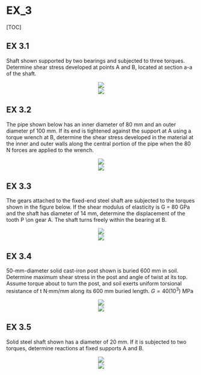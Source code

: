 # EX_3

[TOC]

## EX 3.1

Shaft shown supported by two bearings and subjected to three torques. Determine shear stress developed at points A and B, located at section a-a of the shaft.

<div align = center><img src = "./assets/EX_3_figure_1.png"></div>
<div align = center><img src = "./assets/EX_3_figure_2.jpg"></div>

## EX 3.2

The pipe shown below has an inner diameter of 80 mm and an outer diameter pf 100 mm. If its end is tightened against the support at A using a torque wrench at B, determine the shear stress developed in the material at the inner and outer walls along the central portion of the pipe when the 80 N forces are applied to the wrench.

<div align = center><img src = "./assets/EX_3_figure_3.png"></div>
<div align = center><img src = "./assets/EX_3_figure_4.jpg"></div>

## EX 3.3

The gears attached to the fixed-end steel shaft are subjected to the torques shown in the figure below. If the shear modulus of elasticity is G = 80 GPa and the shaft has diameter of 14 mm, determine the displacement of the tooth P \on gear A. The shaft turns freely within the bearing at B.

<div align = center><img src = "./assets/EX_3_figure_5.png"></div>
<div align = center><img src = "./assets/EX_3_figure_6.jpg"></div>

## EX 3.4

50-mm-diameter solid cast-iron post shown is buried 600 mm in soil. Determine maximum shear stress in the post and angle of twist at its top. Assume torque about to turn the post, and soil exerts uniform torsional resistance of t N·mm/mm along its 600 mm buried length. $G = 40(10^3)$ MPa

<div align = center><img src = "./assets/EX_3_figure_7.png"></div>
<div align = center><img src = "./assets/EX_3_figure_8.jpg"></div>

## EX 3.5

Solid steel shaft shown has a diameter of 20 mm. If it is subjected to two torques, determine reactions at fixed supports A and B.

<div align = center><img src = "./assets/EX_3_figure_9.png"></div>
<div align = center><img src = "./assets/EX_3_figure_10.jpg"></div>

